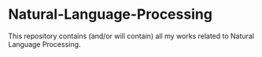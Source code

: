 # Natural-Language-Processing
This repository contains (and/or will contain) all my works related to Natural Language Processing.
